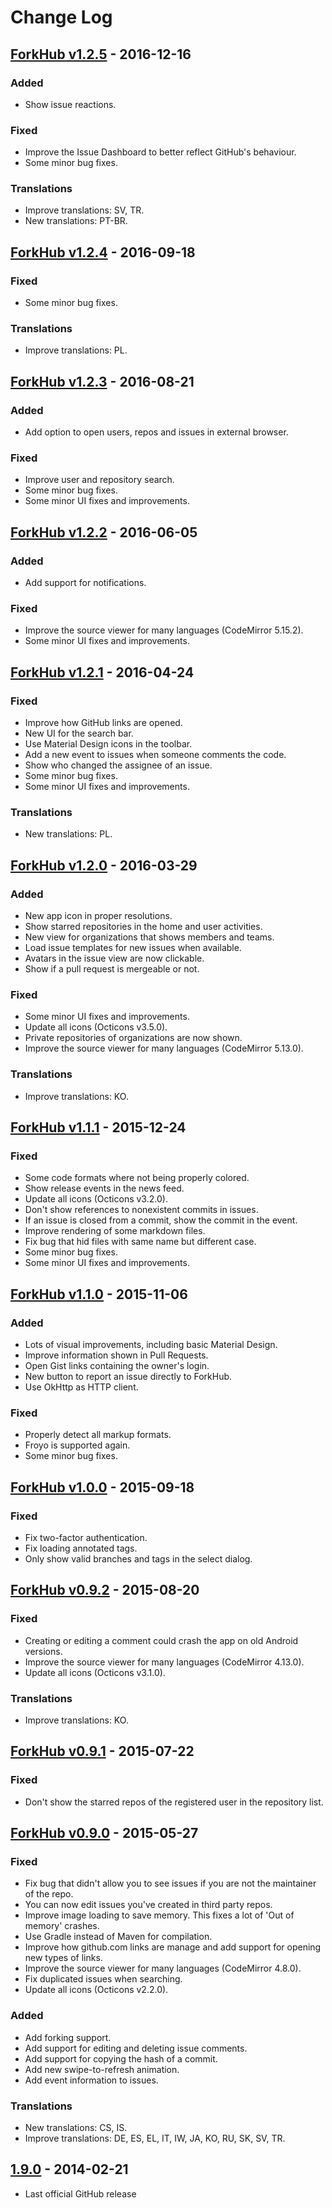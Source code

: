# Change Log

## [ForkHub v1.2.5] - 2016-12-16

### Added
- Show issue reactions.

### Fixed
- Improve the Issue Dashboard to better reflect GitHub's behaviour.
- Some minor bug fixes.

### Translations
- Improve translations: SV, TR.
- New translations: PT-BR.

## [ForkHub v1.2.4] - 2016-09-18

### Fixed
- Some minor bug fixes.

### Translations
- Improve translations: PL.

## [ForkHub v1.2.3] - 2016-08-21

### Added
- Add option to open users, repos and issues in external browser.

### Fixed
- Improve user and repository search.
- Some minor bug fixes.
- Some minor UI fixes and improvements.

## [ForkHub v1.2.2] - 2016-06-05

### Added
- Add support for notifications.

### Fixed
- Improve the source viewer for many languages (CodeMirror 5.15.2).
- Some minor UI fixes and improvements.

## [ForkHub v1.2.1] - 2016-04-24

### Fixed
- Improve how GitHub links are opened.
- New UI for the search bar.
- Use Material Design icons in the toolbar.
- Add a new event to issues when someone comments the code.
- Show who changed the assignee of an issue.
- Some minor bug fixes.
- Some minor UI fixes and improvements.

### Translations
- New translations: PL.

## [ForkHub v1.2.0] - 2016-03-29

### Added
- New app icon in proper resolutions.
- Show starred repositories in the home and user activities.
- New view for organizations that shows members and teams.
- Load issue templates for new issues when available.
- Avatars in the issue view are now clickable.
- Show if a pull request is mergeable or not.

### Fixed
- Some minor UI fixes and improvements.
- Update all icons (Octicons v3.5.0).
- Private repositories of organizations are now shown.
- Improve the source viewer for many languages (CodeMirror 5.13.0).

### Translations
- Improve translations: KO.

## [ForkHub v1.1.1] - 2015-12-24

### Fixed
- Some code formats where not being properly colored.
- Show release events in the news feed.
- Update all icons (Octicons v3.2.0).
- Don't show references to nonexistent commits in issues.
- If an issue is closed from a commit, show the commit in the event.
- Improve rendering of some markdown files.
- Fix bug that hid files with same name but different case.
- Some minor bug fixes.
- Some minor UI fixes and improvements.

## [ForkHub v1.1.0] - 2015-11-06

### Added
- Lots of visual improvements, including basic Material Design.
- Improve information shown in Pull Requests.
- Open Gist links containing the owner's login.
- New button to report an issue directly to ForkHub.
- Use OkHttp as HTTP client.

### Fixed
- Properly detect all markup formats.
- Froyo is supported again.
- Some minor bug fixes.

## [ForkHub v1.0.0] - 2015-09-18

### Fixed
- Fix two-factor authentication.
- Fix loading annotated tags.
- Only show valid branches and tags in the select dialog.

## [ForkHub v0.9.2] - 2015-08-20

### Fixed
- Creating or editing a comment could crash the app on old Android versions.
- Improve the source viewer for many languages (CodeMirror 4.13.0).
- Update all icons (Octicons v3.1.0).

### Translations
- Improve translations: KO.

## [ForkHub v0.9.1] - 2015-07-22

### Fixed
- Don't show the starred repos of the registered user in the repository list.

## [ForkHub v0.9.0] - 2015-05-27

### Fixed
- Fix bug that didn't allow you to see issues if you are not the maintainer of the repo.
- You can now edit issues you've created in third party repos.
- Improve image loading to save memory. This fixes a lot of 'Out of memory' crashes.
- Use Gradle instead of Maven for compilation.
- Improve how github.com links are manage and add support for opening new types of links.
- Improve the source viewer for many languages (CodeMirror 4.8.0).
- Fix duplicated issues when searching.
- Update all icons (Octicons v2.2.0).

### Added
- Add forking support.
- Add support for editing and deleting issue comments.
- Add support for copying the hash of a commit.
- Add new swipe-to-refresh animation.
- Add event information to issues.

### Translations
- New translations: CS, IS.
- Improve translations: DE, ES, EL, IT, IW, JA, KO, RU, SK, SV, TR.

## [1.9.0] - 2014-02-21

- Last official GitHub release

[ForkHub v1.2.5]: https://github.com/jonan/ForkHub/compare/ForkHub-v1.2.4...ForkHub-v1.2.5
[ForkHub v1.2.4]: https://github.com/jonan/ForkHub/compare/ForkHub-v1.2.3...ForkHub-v1.2.4
[ForkHub v1.2.3]: https://github.com/jonan/ForkHub/compare/ForkHub-v1.2.2...ForkHub-v1.2.3
[ForkHub v1.2.2]: https://github.com/jonan/ForkHub/compare/ForkHub-v1.2.1...ForkHub-v1.2.2
[ForkHub v1.2.1]: https://github.com/jonan/ForkHub/compare/ForkHub-v1.2.0...ForkHub-v1.2.1
[ForkHub v1.2.0]: https://github.com/jonan/ForkHub/compare/ForkHub-v1.1.1...ForkHub-v1.2.0
[ForkHub v1.1.1]: https://github.com/jonan/ForkHub/compare/ForkHub-v1.1.0...ForkHub-v1.1.1
[ForkHub v1.1.0]: https://github.com/jonan/ForkHub/compare/ForkHub-v1.0.0...ForkHub-v1.1.0
[ForkHub v1.0.0]: https://github.com/jonan/ForkHub/compare/ForkHub-v0.9.2...ForkHub-v1.0.0
[ForkHub v0.9.2]: https://github.com/jonan/ForkHub/compare/ForkHub-v0.9.1...ForkHub-v0.9.2
[ForkHub v0.9.1]: https://github.com/jonan/ForkHub/compare/ForkHub-v0.9.0...ForkHub-v0.9.1
[ForkHub v0.9.0]: https://github.com/jonan/ForkHub/compare/1.9.0...ForkHub-v0.9.0
[1.9.0]: https://github.com/jonan/ForkHub/releases/tag/1.9.0
